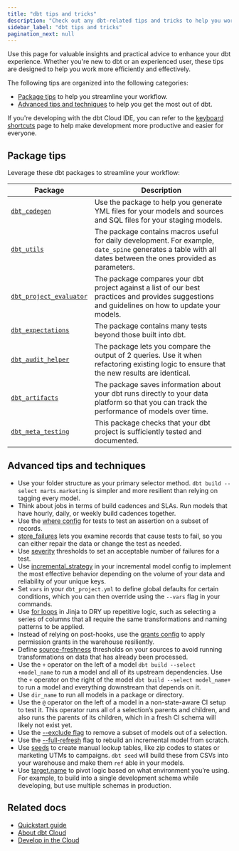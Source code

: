 ```yaml
---
title: "dbt tips and tricks"
description: "Check out any dbt-related tips and tricks to help you work faster and be more productive."
sidebar_label: "dbt tips and tricks"
pagination_next: null
---
```


Use this page for valuable insights and practical advice to enhance your dbt experience. Whether you're new to dbt or an experienced user, these tips are designed to help you work more efficiently and effectively.

The following tips are organized into the following categories:

- [Package tips](#package-tips) to help you streamline your workflow.
- [Advanced tips and techniques](#advanced-tips-and-techniques) to help you get the most out of dbt.


If you're developing with the dbt Cloud IDE, you can refer to the [keyboard shortcuts](/docs/cloud/dbt-cloud-ide/keyboard-shortcuts) page to help make development more productive and easier for everyone.

## Package tips

Leverage these dbt packages to streamline your workflow:

| Package | Description |
|---------|-------------|
| [`dbt_codegen`](https://hub.getdbt.com/dbt-labs/codegen/latest/) |Use the package to help you generate YML files for your models and sources and SQL files for your staging models. |
| [`dbt_utils`](https://hub.getdbt.com/dbt-labs/dbt_utils/latest/) | The package contains macros useful for daily development. For example, `date_spine` generates a table with all dates between the ones provided as parameters. |
| [`dbt_project_evaluator`](https://hub.getdbt.com/dbt-labs/dbt_project_evaluator/latest) | The package compares your dbt project against a list of our best practices and provides suggestions and guidelines on how to update your models. |
| [`dbt_expectations`](https://hub.getdbt.com/calogica/dbt_expectations/latest) | The package contains many tests beyond those built into dbt. |
| [`dbt_audit_helper`](https://hub.getdbt.com/#:~:text=adwords-,audit_helper,-codegen) | The package lets you compare the output of 2 queries. Use it when refactoring existing logic to ensure that the new results are identical. |
| [`dbt_artifacts`](https://hub.getdbt.com/brooklyn-data/dbt_artifacts/latest) | The package saves information about your dbt runs directly to your data platform so that you can track the performance of models over time. |
| [`dbt_meta_testing`](https://hub.getdbt.com/tnightengale/dbt_meta_testing/latest) | This package checks that your dbt project is sufficiently tested and documented. |

## Advanced tips and techniques

- Use your folder structure as your primary selector method. `dbt build --select marts.marketing` is simpler and more resilient than relying on tagging every model.
- Think about jobs in terms of build cadences and SLAs. Run models that have hourly, daily, or weekly build cadences together.
- Use the [where config](/reference/resource-configs/where) for tests to test an assertion on a subset of records.
- [store_failures](/reference/resource-configs/store_failures) lets you examine records that cause tests to fail, so you can either repair the data or change the test as needed.
- Use [severity](/reference/resource-configs/severity) thresholds to set an acceptable number of failures for a test.
- Use [incremental_strategy](/docs/build/incremental-strategy) in your incremental model config to implement the most effective behavior depending on the volume of your data and reliability of your unique keys.
- Set `vars` in your `dbt_project.yml` to define global defaults for certain conditions, which you can then override using the `--vars` flag in your commands.
- Use [for loops](/guides/using-jinja?step=3) in Jinja to <Term id="dry">DRY</Term> up repetitive logic, such as selecting a series of columns that all require the same transformations and naming patterns to be applied.
- Instead of relying on post-hooks, use the [grants config](/reference/resource-configs/grants) to apply permission grants in the warehouse resiliently.
- Define [source-freshness](/docs/build/sources#source-data-freshness) thresholds on your sources to avoid running transformations on data that has already been processed.
- Use the `+` operator on the left of a model `dbt build --select +model_name` to run a model and all of its upstream dependencies. Use the `+` operator on the right of the model `dbt build --select model_name+` to run a model and everything downstream that depends on it.
- Use `dir_name` to run all models in a package or directory.
- Use the `@` operator on the left of a model in a non-state-aware CI setup to test it. This operator runs all of a selection’s parents and children, and also runs the parents of its children, which in a fresh CI schema will likely not exist yet.
- Use the [--exclude flag](/reference/node-selection/exclude) to remove a subset of models out of a selection.
- Use the [--full-refresh](/reference/commands/run#refresh-incremental-models) flag to rebuild an incremental model from scratch.
- Use [seeds](/docs/build/seeds) to create manual lookup tables, like zip codes to states or marketing UTMs to campaigns. `dbt seed` will build these from CSVs into your warehouse and make them `ref` able in your models.
- Use [target.name](/docs/build/custom-schemas#an-alternative-pattern-for-generating-schema-names) to pivot logic based on what environment you’re using. For example, to build into a single development schema while developing, but use multiple schemas in production.

## Related docs

- [Quickstart guide](/guides)
- [About dbt Cloud](/docs/cloud/about-cloud/dbt-cloud-features)
- [Develop in the Cloud](/docs/cloud/about-develop-dbt)

